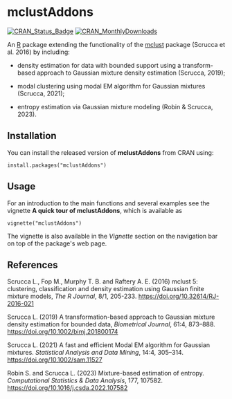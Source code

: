 # mclustAddons

[![CRAN\_Status\_Badge](http://www.r-pkg.org/badges/version/mclustAddons)](https://cran.r-project.org/package=mclustAddons)
[![CRAN\_MonthlyDownloads](http://cranlogs.r-pkg.org/badges/mclustAddons)](https://cran.r-project.org/package=mclustAddons)

An [R](https://www.r-project.org/) package extending the functionality of the [mclust](https://mclust-org.github.io/mclust/index.html) package (Scrucca et al. 2016) by including:

- density estimation for data with bounded support using a transform-based approach to Gaussian mixture density estimation (Scrucca, 2019);

- modal clustering using modal EM algorithm for Gaussian mixtures (Scrucca, 2021);

- entropy estimation via Gaussian mixture modeling (Robin & Scrucca, 2023).
  
## Installation

You can install the released version of **mclustAddons** from CRAN using:

```
install.packages("mclustAddons")
```

## Usage

For an introduction to the main functions and several examples see the vignette **A quick tour of mclustAddons**, which is available as

```
vignette("mclustAddons")
```

The vignette is also available in the *Vignette* section on the navigation bar on top of the package's web page.


## References

Scrucca L., Fop M., Murphy T. B. and Raftery A. E. (2016) mclust 5: clustering, classification and density estimation using Gaussian finite mixture models, *The R Journal*, 8/1, 205-233. https://doi.org/10.32614/RJ-2016-021

Scrucca L. (2019) A transformation-based approach to Gaussian mixture density estimation for bounded data, *Biometrical Journal*, 61:4, 873–888. https://doi.org/10.1002/bimj.201800174

Scrucca L. (2021) A fast and efficient Modal EM algorithm for Gaussian mixtures. *Statistical Analysis and Data Mining*, 14:4, 305–314. https://doi.org/10.1002/sam.11527

Robin S. and Scrucca L. (2023) Mixture-based estimation of entropy. *Computational Statistics & Data Analysis*, 177, 107582. https://doi.org/10.1016/j.csda.2022.107582
